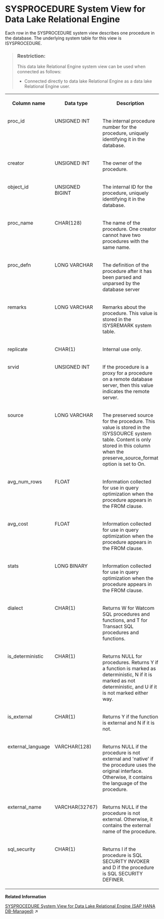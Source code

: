 <!-- loio3be97af56c5f1014a1b1a537360ec408 -->

# SYSPROCEDURE System View for Data Lake Relational Engine

Each row in the SYSPROCEDURE system view describes one procedure in the database. The underlying system table for this view is ISYSPROCEDURE.



> ### Restriction:  
> This data lake Relational Engine system view can be used when connected as follows:
> 
> -   Connected directly to data lake Relational Engine as a data lake Relational Engine user.




<table>
<tr>
<th valign="top">

Column name



</th>
<th valign="top">

Data type



</th>
<th valign="top">

Description



</th>
</tr>
<tr>
<td valign="top">

proc\_id



</td>
<td valign="top">

UNSIGNED INT



</td>
<td valign="top">

The internal procedure number for the procedure, uniquely identifying it in the database.



</td>
</tr>
<tr>
<td valign="top">

creator



</td>
<td valign="top">

UNSIGNED INT



</td>
<td valign="top">

The owner of the procedure.



</td>
</tr>
<tr>
<td valign="top">

object\_id



</td>
<td valign="top">

UNSIGNED BIGINT



</td>
<td valign="top">

The internal ID for the procedure, uniquely identifying it in the database.



</td>
</tr>
<tr>
<td valign="top">

proc\_name



</td>
<td valign="top">

CHAR\(128\)



</td>
<td valign="top">

The name of the procedure. One creator cannot have two procedures with the same name.



</td>
</tr>
<tr>
<td valign="top">

proc\_defn



</td>
<td valign="top">

LONG VARCHAR



</td>
<td valign="top">

The definition of the procedure after it has been parsed and unparsed by the database server



</td>
</tr>
<tr>
<td valign="top">

remarks



</td>
<td valign="top">

LONG VARCHAR



</td>
<td valign="top">

Remarks about the procedure. This value is stored in the ISYSREMARK system table.



</td>
</tr>
<tr>
<td valign="top">

replicate



</td>
<td valign="top">

CHAR\(1\)



</td>
<td valign="top">

Internal use only.



</td>
</tr>
<tr>
<td valign="top">

srvid



</td>
<td valign="top">

UNSIGNED INT



</td>
<td valign="top">

If the procedure is a proxy for a procedure on a remote database server, then this value indicates the remote server.



</td>
</tr>
<tr>
<td valign="top">

source



</td>
<td valign="top">

LONG VARCHAR



</td>
<td valign="top">

The preserved source for the procedure. This value is stored in the ISYSSOURCE system table. Content is only stored in this column when the preserve\_source\_format option is set to On.



</td>
</tr>
<tr>
<td valign="top">

avg\_num\_rows



</td>
<td valign="top">

FLOAT



</td>
<td valign="top">

Information collected for use in query optimization when the procedure appears in the FROM clause.



</td>
</tr>
<tr>
<td valign="top">

avg\_cost



</td>
<td valign="top">

FLOAT



</td>
<td valign="top">

Information collected for use in query optimization when the procedure appears in the FROM clause.



</td>
</tr>
<tr>
<td valign="top">

stats



</td>
<td valign="top">

LONG BINARY



</td>
<td valign="top">

Information collected for use in query optimization when the procedure appears in the FROM clause.



</td>
</tr>
<tr>
<td valign="top">

dialect



</td>
<td valign="top">

CHAR\(1\)



</td>
<td valign="top">

Returns W for Watcom SQL procedures and functions, and T for Transact SQL procedures and functions.



</td>
</tr>
<tr>
<td valign="top">

is\_deterministic



</td>
<td valign="top">

CHAR\(1\)



</td>
<td valign="top">

Returns NULL for procedures. Returns Y if a function is marked as deterministic, N if it is marked as not deterministic, and U if it is not marked either way.



</td>
</tr>
<tr>
<td valign="top">

is\_external



</td>
<td valign="top">

CHAR\(1\)



</td>
<td valign="top">

Returns Y if the function is external and N if it is not.



</td>
</tr>
<tr>
<td valign="top">

external\_language



</td>
<td valign="top">

VARCHAR\(128\)



</td>
<td valign="top">

Returns NULL if the procedure is not external and 'native' if the procedure uses the original interface. Otherwise, it contains the language of the procedure.



</td>
</tr>
<tr>
<td valign="top">

external\_name



</td>
<td valign="top">

VARCHAR\(32767\)



</td>
<td valign="top">

Returns NULL if the procedure is not external. Otherwise, it contains the external name of the procedure.



</td>
</tr>
<tr>
<td valign="top">

sql\_security



</td>
<td valign="top">

CHAR\(1\)



</td>
<td valign="top">

Returns I if the procedure is SQL SECURITY INVOKER and D if the procedure is SQL SECURITY DEFINER.



</td>
</tr>
</table>

**Related Information**  


[SYSPROCEDURE System View for Data Lake Relational Engine (SAP HANA DB-Managed)](https://help.sap.com/viewer/a898e08b84f21015969fa437e89860c8/2023_2_QRC/en-US/45e129efea3d4e8daa6fa4df8090d56c.html "Each row in the SYSPROCEDURE system view describes one procedure in the database. The underlying system table for this view is ISYSPROCEDURE.") :arrow_upper_right:

